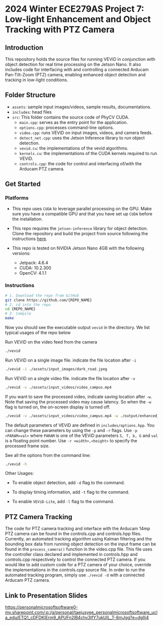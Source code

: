 # 2024 Winter ECE279AS Project 7: Low-light Enhancement and Object Tracking with PTZ Camera
 
## Introduction 

This repository holds the source files for running VEViD in conjunction with object detection for real time processing on the Jetson Nano. It also includes code for interfacing with and controlling a connected Arducam Pan-Tilt-Zoom (PTZ) camera, enabling enhanced object detection and tracking in low-light conditions. 

## Folder Structure

- `assets`: sample input images/videos, sample results, documentations.
- `includes`: head files
- `src`: This folder contains the source code of PhyCV CUDA.
  - `main.cpp`: serves as the entry point for the application.
  - `options.cpp`: processes command-line options.
  - `video.cpp`: runs VEViD on input images, videos, and camera feeds.
  - `detect_net.cpp`: uses the Jetson Inference library to run object detection.
  - `vevid.cu`: the implementations of the vevid algorithms.
  - `kernels.cu`: the implementations of the CUDA kernels required to run VEViD. 
  - `controls.cpp`: the code for control and interfacing of/with the Arducam PTZ camera.

## Get Started

### Platforms 
- This repo uses `CUDA` to leverage parallel processing on the GPU. Make sure you have a compatible GPU and that you have set up `CUDA` before the installation.

- This repo requires the `jetson-inference` library for object detection. Clone the repository and build the project from source following the instructions [here](https://github.com/dusty-nv/jetson-inference/blob/master/docs/building-repo-2.md).

- This repo is tested on NVIDIA Jetson Nano 4GB with the following versions:
  - Jetpack: 4.6.4
  - CUDA: 10.2.300
  - OpenCV: 4.1.1

### Instructions
```bash
# 1. Download the repo from GitHub
git clone https://github.com/{REPO_NAME}
# 2. cd into the repo
cd {REPO_NAME}
# 3. Compile
make
```
Now you should see the executable output `vevid` in the directory. We list typical usages of the repo below

Run VEViD on the video feed from the camera
```bash
./vevid
```

Run VEViD on a single image file. indicate the file location after `-i` 
```bash
./vevid -i ./assets/input_images/dark_road.jpeg
```

Run VEViD on a single video file. indicate the file location after `-v` 
```bash
./vevid -v ./assets/input_videos/video_campus.mp4
```

If you want to save the processed video, indicate saving location after `-w`. Note that saving the processed video may cause latency. So when the `-w` flag is turned on, the on-screen display is turned off.
```bash
./vevid -v ./assets/input_videos/video_campus.mp4 -w ./output/enhanced_campus.mp4
```

The default parameters of VEViD are defined in `includes/options.hpp`. You can change these parameters by using the `-p` and `-r` flags. Use `-p <PARAM=val>` where `PARAM` is one of the VEViD parameters `S, T, b, G` and `val` is a floating point number. Use `-r <width>,<height>` to specify the processed frame size. 


See all the options from the command line:
```bash
./vevid -h
```

Other Usages:

- To enable object detection, add `-d` flag to the command.

- To display timing information, add `-t` flag to the command.

- To enable `VEViD-Lite`, add `-l` flag to the command.

## PTZ Camera Tracking

The code for PTZ camera tracking and interface with the Arducam 14mp PTZ camera can be found in the controls.cpp and controls.hpp files. Currently, an automated tracking algorithm using Kalman filtering and the bounding box data from running object detection on the input frame can be found in the `process_camera()` function in the video.cpp file. This file uses the controller class declared and implemented in controls.hpp and controls.cpp respectively to control the connected PTZ camera. If you would like to add custom code for a PTZ camera of your choice, override the implementations in the controls.cpp source file. In order to run the automated tracking program, simply use `./vevid -d` with a connected Arducam PTZ camera.

## Link to Presentation Slides
https://personalmicrosoftsoftware0-my.sharepoint.com/:p:/g/personal/taejusyee_personalmicrosoftsoftware_ucla_edu/ETQ1_cDFDKlErm9_APUFn2IB4chv3lfY7ukUIL_T-8mJgg?e=dgIIj4
